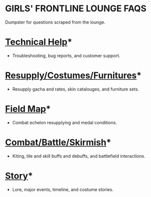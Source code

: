 # GIRLS' FRONTLINE LOUNGE FAQS

Dumpster for questions scraped from the lounge.

# [Technical Help](/GFL/technical)*
- Troubleshooting, bug reports, and customer support.

# [Resupply/Costumes/Furnitures](/GFL/resupply)*
- Resupply gacha and rates, skin catalouges, and furniture sets.

# [Field Map](/GFL/field)*
- Combat echelon resupplying and medal conditions.

# [Combat/Battle/Skirmish](/GFL/combat)*
- Kiting, tile and skill buffs and debuffs, and battlefield interactions.

# [Story](/GFL/story)*
- Lore, major events, timeline, and costume stories.